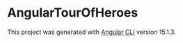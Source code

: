 # AngularTourOfHeroes

This project was generated with [Angular CLI](https://github.com/angular/angular-cli) version 15.1.3.
